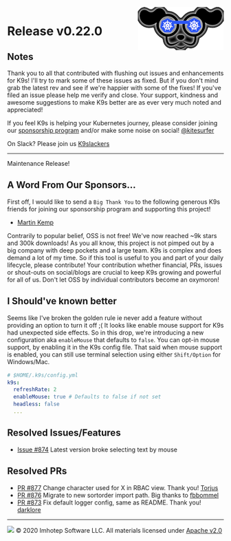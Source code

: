 <img src="https://raw.githubusercontent.com/derailed/k9s/master/assets/k9s_small.png" align="right" width="200" height="auto"/>

# Release v0.22.0

## Notes

Thank you to all that contributed with flushing out issues and enhancements for K9s! I'll try to mark some of these issues as fixed. But if you don't mind grab the latest rev and see if we're happier with some of the fixes! If you've filed an issue please help me verify and close. Your support, kindness and awesome suggestions to make K9s better are as ever very much noted and appreciated!

If you feel K9s is helping your Kubernetes journey, please consider joining our [sponsorship program](https://github.com/sponsors/derailed) and/or make some noise on social! [@kitesurfer](https://twitter.com/kitesurfer)

On Slack? Please join us [K9slackers](https://join.slack.com/t/k9sers/shared_invite/enQtOTA5MDEyNzI5MTU0LWQ1ZGI3MzliYzZhZWEyNzYxYzA3NjE0YTk1YmFmNzViZjIyNzhkZGI0MmJjYzhlNjdlMGJhYzE2ZGU1NjkyNTM)

---

Maintenance Release!

## A Word From Our Sponsors...

First off, I would like to send a `Big Thank You` to the following generous K9s friends for joining our sponsorship program and supporting this project!

* [Martin Kemp](https://github.com/MartiUK)

Contrarily to popular belief, OSS is not free! We've now reached ~9k stars and 300k downloads! As you all know, this project is not pimped out by a big company with deep pockets and a large team. K9s is complex and does demand a lot of my time. So if this tool is useful to you and part of your daily lifecycle, please contribute! Your contribution whether financial, PRs, issues or shout-outs on social/blogs are crucial to keep K9s growing and powerful for all of us. Don't let OSS by individual contributors become an oxymoron!

## I Should've known better

Seems like I've broken the golden rule ie never add a feature without providing an option to turn it off ;( It looks like enable mouse support for K9s had unexpected side effects. So in this drop, we're introducing a new configuration aka `enableMouse` that defaults to `false`. You can opt-in mouse support, by enabling it in the K9s config file. That said when mouse support is enabled, you can still use terminal selection using either `Shift/Option` for Windows/Mac.

```yaml
# $HOME/.k9s/config.yml
k9s:
  refreshRate: 2
  enableMouse: true # Defaults to false if not set
  headless: false
  ...
```

## Resolved Issues/Features

* [Issue #874](https://github.com/derailed/k9s/issues/874) Latest version broke selecting text by mouse

## Resolved PRs

* [PR #877](https://github.com/derailed/k9s/pull/877) Change character used for X in RBAC view. Thank you! [Torjus](https://github.com/torjue)
* [PR #876](https://github.com/derailed/k9s/pull/876) Migrate to new sortorder import path. Big thanks to [fbbommel](https://github.com/fvbommel)
* [PR #873](https://github.com/derailed/k9s/pull/873) Fix default logger config, same as README. Thank you! [darklore](https://github.com/darklore)

---

<img src="https://raw.githubusercontent.com/derailed/k9s/master/assets/imhotep_logo.png" width="32" height="auto"/> © 2020 Imhotep Software LLC. All materials licensed under [Apache v2.0](http://www.apache.org/licenses/LICENSE-2.0)
